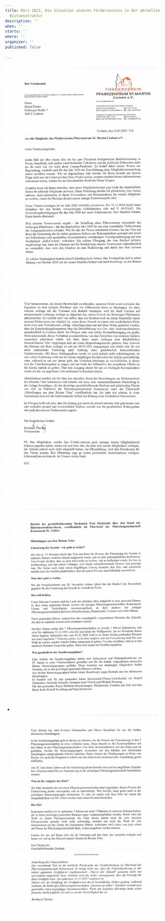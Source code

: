 ```yaml
---
title: März 2021, Die Situation unseres Fördervereins in der aktuellen Planung der
  Bistumsstruktur
description: ''
when: ''
starts: ''
where: ''
organizer: ''
published: false

---
```

![](/images/forderverein-migliederbrief-2021-1.jpeg)

![](/images/forderverein-mitgliederbrief-2021-2.jpeg)

* ![](/images/forderverein-mitgliederbrief2021-3.jpeg)![](/images/forderverein-mitgliederbrief-2021-4.jpeg)